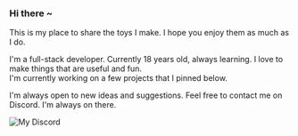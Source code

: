 ### Hi there ~ 
This is my place to share the toys I make. I hope you enjoy them as much as I do.

I'm a full-stack developer. Currently 18 years old, always learning. I love to make things that are useful and fun.<br/>
I'm currently working on a few projects that I pinned below.

I'm always open to new ideas and suggestions. Feel free to contact me on Discord. I'm always on there.

![My Discord](https://discord-readme-badge.vercel.app/api?id=957840712404193290)
